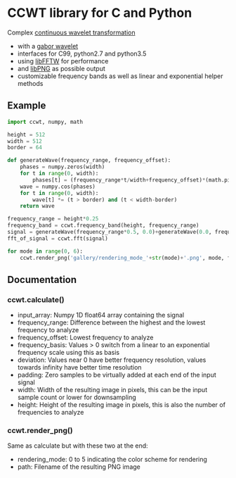 # CCWT library for C and Python
Complex [continuous wavelet transformation](https://en.wikipedia.org/wiki/Continuous_wavelet_transform)
- with a [gabor wavelet](https://en.wikipedia.org/wiki/Gabor_wavelet)
- interfaces for C99, python2.7 and python3.5
- using [libFFTW](http://www.fftw.org) for performance
- and [libPNG](http://www.libpng.org/pub/png/libpng.html) as possible output
- customizable frequency bands as well as linear and exponential helper methods


## Example

```python
import ccwt, numpy, math

height = 512
width = 512
border = 64

def generateWave(frequency_range, frequency_offset):
    phases = numpy.zeros(width)
    for t in range(0, width):
        phases[t] = (frequency_range*t/width+frequency_offset)*(math.pi*2.0*t/width)
    wave = numpy.cos(phases)
    for t in range(0, width):
        wave[t] *= (t > border) and (t < width-border)
    return wave

frequency_range = height*0.25
frequency_band = ccwt.frequency_band(height, frequency_range)
signal = generateWave(frequency_range*0.5, 0.0)+generateWave(0.0, frequency_range*0.09375)+generateWave(0.0, frequency_range*(1.0-0.09375))
fft_of_signal = ccwt.fft(signal)

for mode in range(0, 6):
    ccwt.render_png('gallery/rendering_mode_'+str(mode)+'.png', mode, fft_of_signal, frequency_band)
```


## Documentation

### ccwt.calculate()
- input_array: Numpy 1D float64 array containing the signal
- frequency_range: Difference between the highest and the lowest frequency to analyze
- frequency_offset: Lowest frequency to analyze
- frequency_basis: Values > 0 switch from a linear to an exponential frequency scale using this as basis
- deviation: Values near 0 have better frequency resolution, values towards infinity have better time resolution
- padding: Zero samples to be virtually added at each end of the input signal
- width: Width of the resulting image in pixels, this can be the input sample count or lower for downsampling
- height: Height of the resulting image in pixels, this is also the number of frequencies to analyze

### ccwt.render_png()
Same as calculate but with these two at the end:
- rendering_mode: 0 to 5 indicating the color scheme for rendering
- path: Filename of the resulting PNG image
